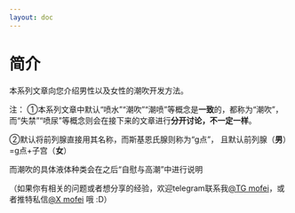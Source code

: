 ```yaml
---
layout: doc
---
```

# 简介

本系列文章向您介绍男性以及女性的潮吹开发方法。

注： ①本系列文章中默认“喷水”“潮吹”“潮喷”等概念是**一致**的，都称为“潮吹”，而“失禁”“喷尿”等概念则会在接下来的文章进行**分开讨论，不一定一样**。

②默认将前列腺直接用其名称，而斯基恩氏腺则称为“g点”， 且默认前列腺（**男**）=g点+子宫（**女**）

而潮吹的具体液体种类会在之后“自慰与高潮”中进行说明

（如果你有相关的问题或者想分享的经验，欢迎telegram联系我[@TG mofei](https://t.me/ljxmofei)，或者推特私信[@X mofei](https://twitter.com/ljxmofei) 哦 :D）